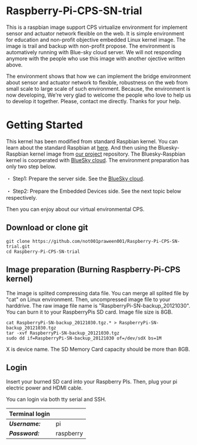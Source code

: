 Raspberry-Pi-CPS-SN-trial
=========================

This is a raspbian image support CPS virtualize environment for implement sensor and actuator network flexible on the web. It is simple environment for education and non-profit objective embedded Linux kernel image. The image is trail and backup with non-profit propose. The environment is automatively running with Blue-sky cloud server. We will not responding anymore with the people who use this image with another ojective written above.

The environment shows that how we can implement the bridge environment about sensor and actuator network to flexible, robustness on the web from small scale to large scale of such environment. Because, the environment is now developing, We're very glad to welcome the people who love to help us to develop it together. Please, contact me directly. Thanks for your help.

Getting Started
===========
This kernel has been modified from standard Raspbian kernel. You can learn about the standard Raspbian at [here](http://www.raspberrypi.org/downloads/). And then using the Bluesky-Raspbian kernel image from [our project](www.bluesky-cps.org) repository. The Bluesky-Raspbian kernel is coorperated with [BlueSky cloud](https://github.com/not001praween001/BlueSkyLoggerCloudBINResearchVer1.0). The environment preparation has only two step  below.

・ Step1: Prepare the server side. See the [BlueSky cloud](https://github.com/not001praween001/BlueSkyLoggerCloudBINResearchVer1.0).

・ Step2: Prepare the Embedded Devices side. See the next topic below respectively.

Then you can enjoy about our virtual environmental CPS.

Download or clone git
-------------------------
```shell
git clone https://github.com/not001praween001/Raspberry-Pi-CPS-SN-trial.git
cd Raspberry-Pi-CPS-SN-trial
```
Image preparation (Burning Raspberry-Pi-CPS kernel)
---------------------------------------------------

The image is splited compressing data file. You can merge all splited file by "cat" on Linux environment. Then, uncompressed image file to your harddrive. The raw image file name is "RaspberryPi-SN-backup_20121030". You can burn it to your RaspberryPis SD card. Image file size is 8GB.
```shell
cat RaspberryPi-SN-backup_20121030.tgz.* > RaspberryPi-SN-backup_20121030.tgz
tar -xvf RaspberryPi-SN-backup_20121030.tgz
sudo dd if=RaspberryPi-SN-backup_20121030 of=/dev/sdX bs=1M
```
X is device name. The SD Memory Card capacity should be more than 8GB.

Login
-------------------------

Insert your burned SD card into your Raspberry PIs. Then, plug your pi electric power and HDMI cable.

You can login via both tty serial and SSH.

| Terminal login| |
|:---------|:-------------------|
| ***Username:*** | pi                 |
| ***Password:*** | raspberry          |
